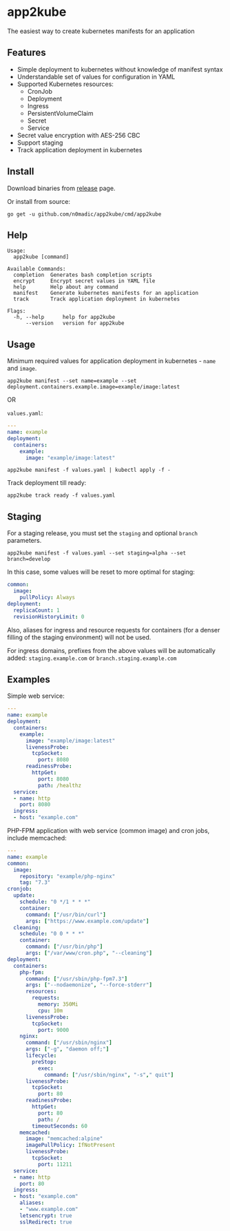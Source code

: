 # app2kube

The easiest way to create kubernetes manifests for an application

## Features

* Simple deployment to kubernetes without knowledge of manifest syntax
* Understandable set of values for configuration in YAML
* Supported Kubernetes resources:
  * CronJob
  * Deployment
  * Ingress
  * PersistentVolumeClaim
  * Secret
  * Service
* Secret value encryption with AES-256 CBC
* Support staging
* Track application deployment in kubernetes

## Install

Download binaries from [release](https://github.com/n0madic/app2kube/releases) page.

Or install from source:

```shell
go get -u github.com/n0madic/app2kube/cmd/app2kube
```

## Help

```help
Usage:
  app2kube [command]

Available Commands:
  completion  Generates bash completion scripts
  encrypt     Encrypt secret values in YAML file
  help        Help about any command
  manifest    Generate kubernetes manifests for an application
  track       Track application deployment in kubernetes

Flags:
  -h, --help      help for app2kube
      --version   version for app2kube
```

## Usage

Minimum required values for application deployment in kubernetes - `name` and `image`.

```shell
app2kube manifest --set name=example --set deployment.containers.example.image=example/image:latest
```

OR

`values.yaml`:

```yaml
---
name: example
deployment:
  containers:
    example:
      image: "example/image:latest"
```

```shell
app2kube manifest -f values.yaml | kubectl apply -f -
```

Track deployment till ready:

```shell
app2kube track ready -f values.yaml
```

## Staging

For a staging release, you must set the `staging` and optional `branch` parameters. 

```shell
app2kube manifest -f values.yaml --set staging=alpha --set branch=develop 
```

In this case, some values will be reset to more optimal for staging:

```yaml
common:
  image:
    pullPolicy: Always
deployment:
  replicaCount: 1
  revisionHistoryLimit: 0
```

Also, aliases for ingress and resource requests for containers (for a denser filling of the staging environment) will not be used.

For ingress domains, prefixes from the above values will be automatically added: `staging.example.com` or `branch.staging.example.com`

## Examples

Simple web service:

```yaml
---
name: example
deployment:
  containers:
    example:
      image: "example/image:latest"
      livenessProbe:
        tcpSocket:
          port: 8080
      readinessProbe:
        httpGet:
          port: 8080
          path: /healthz
  service:
  - name: http
    port: 8080
  ingress:
  - host: "example.com"
```

PHP-FPM application with web service (common image) and cron jobs, include memcached:

```yaml
---
name: example
common:
  image:
    repository: "example/php-nginx"
    tag: "7.3"
cronjob:
  update:
    schedule: "0 */1 * * *"
    container:
      command: ["/usr/bin/curl"]
      args: ["https://www.example.com/update"]
  cleaning:
    schedule: "0 0 * * *"
    container:
      command: ["/usr/bin/php"]
      args: ["/var/www/cron.php", "--cleaning"]
deployment:
  containers:
    php-fpm:
      command: ["/usr/sbin/php-fpm7.3"]
      args: ["--nodaemonize", "--force-stderr"]
      resources:
        requests:
          memory: 350Mi
          cpu: 10m
      livenessProbe:
        tcpSocket:
          port: 9000
    nginx:
      command: ["/usr/sbin/nginx"]
      args: ["-g", "daemon off;"]
      lifecycle:
        preStop:
          exec:
            command: ["/usr/sbin/nginx", "-s"," quit"]
      livenessProbe:
        tcpSocket:
          port: 80
      readinessProbe:
        httpGet:
          port: 80
          path: /
        timeoutSeconds: 60
    memcached:
      image: "memcached:alpine"
      imagePullPolicy: IfNotPresent
      livenessProbe:
        tcpSocket:
          port: 11211
  service:
  - name: http
    port: 80
  ingress:
  - host: "example.com"
    aliases:
    - "www.example.com"
    letsencrypt: true
    sslRedirect: true
```
